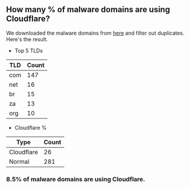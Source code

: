 ## How many % of malware domains are using Cloudflare?


We downloaded the malware domains from [here](https://urlhaus.abuse.ch) and filter out duplicates.
Here's the result.


[//]: # (start replacement)


- Top 5 TLDs

| TLD | Count |
| --- | --- |
| com | 147 |
| net | 16 |
| br | 15 |
| za | 13 |
| org | 10 |


- Cloudflare %

| Type | Count |
| --- | --- |
| Cloudflare | 26 |
| Normal | 281 |


### 8.5% of malware domains are using Cloudflare.